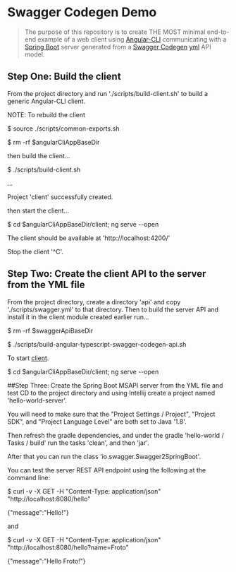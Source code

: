 # Swagger Codegen Demo

> The purpose of this repository is to create THE MOST minimal end-to-end example of a web client using <a href="https://cli.angular.io/">Angular-CLI</a> communicating with a <a href="https://spring.io/projects/spring-boot">Spring Boot</a> server generated from a <a href="https://swagger.io/docs/open-source-tools/swagger-codegen/">Swagger Codegen</a> <a href="https://en.wikipedia.org/wiki/YAML">yml</a> API model.

## Step One: Build the client
From the project directory and run './scripts/build-client.sh' to build a generic Angular-CLI client.

NOTE: To rebuild the client

$ source ./scripts/common-exports.sh

$ rm -rf $angularCliAppBaseDir

then build the client...

$ ./scripts/build-client.sh

...

Project 'client' successfully created.

then start the client...

$ cd $angularCliAppBaseDir/client; ng serve --open

The client should be available at 'http://localhost:4200/'

Stop the client '^C'.

## Step Two: Create the client API to the server from the YML file
From the project directory, create a directory 'api' and copy './scripts/swagger.yml' to that directory. Then to build the server API and install it in the client module created earlier run...

$ rm -rf $swaggerApiBaseDir

$ ./scripts/build-angular-typescript-swagger-codegen-api.sh

To start <a href="http://localhost:4200/">client</a>.

$ cd $angularCliAppBaseDir/client; ng serve --open

##Step Three: Create the Spring Boot MSAPI server from the YML file and test
CD to the project directory and using Intellij create a project named 'hello-world-server'.

You will need to make sure that the "Project Settings / Project", "Project SDK", and "Project Language Level" are both set to Java '1.8'.

Then refresh the gradle dependencies, and under the gradle 'hello-world / Tasks / build' run the tasks 'clean', and then 'jar'.

After that you can run the class 'io.swagger.Swagger2SpringBoot'.

You can test the server REST API endpoint using the following at the command line:

$ curl -v -X GET -H "Content-Type: application/json" "http://localhost:8080/hello"

{"message":"Hello!"}

and

$ curl -v -X GET -H "Content-Type: application/json" "http://localhost:8080/hello?name=Froto"

{"message":"Hello Froto!"}


